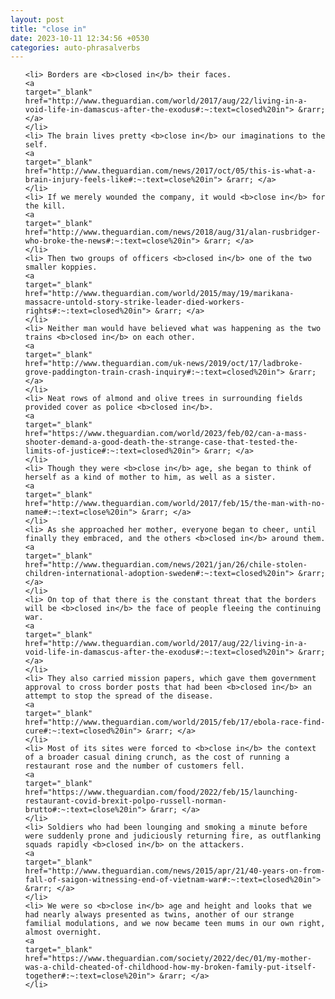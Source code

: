 ```yaml
---
layout: post
title: "close in"
date: 2023-10-11 12:34:56 +0530
categories: auto-phrasalverbs
---
```

<ol>

    <li> Borders are <b>closed in</b> their faces.
    <a 
    target="_blank" 
    href="http://www.theguardian.com/world/2017/aug/22/living-in-a-void-life-in-damascus-after-the-exodus#:~:text=closed%20in"> &rarr; </a>
    </li>
    <li> The brain lives pretty <b>close in</b> our imaginations to the self.
    <a 
    target="_blank" 
    href="http://www.theguardian.com/news/2017/oct/05/this-is-what-a-brain-injury-feels-like#:~:text=close%20in"> &rarr; </a>
    </li>
    <li> If we merely wounded the company, it would <b>close in</b> for the kill.
    <a 
    target="_blank" 
    href="http://www.theguardian.com/news/2018/aug/31/alan-rusbridger-who-broke-the-news#:~:text=close%20in"> &rarr; </a>
    </li>
    <li> Then two groups of officers <b>closed in</b> one of the two smaller koppies.
    <a 
    target="_blank" 
    href="http://www.theguardian.com/world/2015/may/19/marikana-massacre-untold-story-strike-leader-died-workers-rights#:~:text=closed%20in"> &rarr; </a>
    </li>
    <li> Neither man would have believed what was happening as the two trains <b>closed in</b> on each other.
    <a 
    target="_blank" 
    href="http://www.theguardian.com/uk-news/2019/oct/17/ladbroke-grove-paddington-train-crash-inquiry#:~:text=closed%20in"> &rarr; </a>
    </li>
    <li> Neat rows of almond and olive trees in surrounding fields provided cover as police <b>closed in</b>.
    <a 
    target="_blank" 
    href="https://www.theguardian.com/world/2023/feb/02/can-a-mass-shooter-demand-a-good-death-the-strange-case-that-tested-the-limits-of-justice#:~:text=closed%20in"> &rarr; </a>
    </li>
    <li> Though they were <b>close in</b> age, she began to think of herself as a kind of mother to him, as well as a sister.
    <a 
    target="_blank" 
    href="http://www.theguardian.com/world/2017/feb/15/the-man-with-no-name#:~:text=close%20in"> &rarr; </a>
    </li>
    <li> As she approached her mother, everyone began to cheer, until finally they embraced, and the others <b>closed in</b> around them.
    <a 
    target="_blank" 
    href="http://www.theguardian.com/news/2021/jan/26/chile-stolen-children-international-adoption-sweden#:~:text=closed%20in"> &rarr; </a>
    </li>
    <li> On top of that there is the constant threat that the borders will be <b>closed in</b> the face of people fleeing the continuing war.
    <a 
    target="_blank" 
    href="http://www.theguardian.com/world/2017/aug/22/living-in-a-void-life-in-damascus-after-the-exodus#:~:text=closed%20in"> &rarr; </a>
    </li>
    <li> They also carried mission papers, which gave them government approval to cross border posts that had been <b>closed in</b> an attempt to stop the spread of the disease.
    <a 
    target="_blank" 
    href="http://www.theguardian.com/world/2015/feb/17/ebola-race-find-cure#:~:text=closed%20in"> &rarr; </a>
    </li>
    <li> Most of its sites were forced to <b>close in</b> the context of a broader casual dining crunch, as the cost of running a restaurant rose and the number of customers fell.
    <a 
    target="_blank" 
    href="https://www.theguardian.com/food/2022/feb/15/launching-restaurant-covid-brexit-polpo-russell-norman-brutto#:~:text=close%20in"> &rarr; </a>
    </li>
    <li> Soldiers who had been lounging and smoking a minute before were suddenly prone and judiciously returning fire, as outflanking squads rapidly <b>closed in</b> on the attackers.
    <a 
    target="_blank" 
    href="http://www.theguardian.com/news/2015/apr/21/40-years-on-from-fall-of-saigon-witnessing-end-of-vietnam-war#:~:text=closed%20in"> &rarr; </a>
    </li>
    <li> We were so <b>close in</b> age and height and looks that we had nearly always presented as twins, another of our strange familial modulations, and we now became teen mums in our own right, almost overnight.
    <a 
    target="_blank" 
    href="https://www.theguardian.com/society/2022/dec/01/my-mother-was-a-child-cheated-of-childhood-how-my-broken-family-put-itself-together#:~:text=close%20in"> &rarr; </a>
    </li>